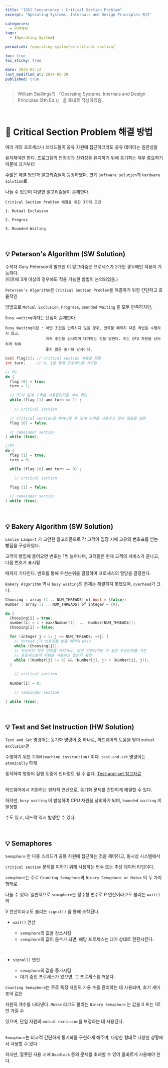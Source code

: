 ```yaml
---
title: "[OS] Concurrency : Critical Section Problem"
excerpt: "Operating Systems, Internals and Design Principles 정리"

categories:
  - 운영체제
tags:
  - [Operating System]

permalink: /operating-system/os-critical-section/

toc: true
toc_sticky: true

date: 2024-05-12
last_modified_at: 2024-05-28
published: true
---
```


> William Stallings의 『Operating Systems, Internals and Design Principles (9th Ed.)』 을 토대로 작성하였음. <br>

<br>

# 👑 Critical Section Problem 해결 방법

여러 개의 프로세스나 쓰레드들이 공유 자원에 접근하더라도 공유 데이터는 일관성을 <br>

유지해야만 한다. 프로그램의 안정성과 신뢰성을 유지하기 위해 동기화는 매우 중요하기 때문에 과거부터 <br>

수많은 해결 방안과 알고리즘들이 등장하였다. 크게 `Software solution`과 `Hardware solution`로 <br>

나눌 수 있으며 다양한 알고리즘들이 존재한다.

    Critical Section Problem 해결을 위한 3가지 조건

    1. Mutual Exclusion
    
    2. Progres

    3. Bounded Waiting

<br>

## 💡 Peterson's Algorithm (SW Solution)

수학자 Gary Peterson이 발표한 이 알고리즘은 프로세스가 2개인 경우에만 적용이 가능하다. <br>
(이후에 3개 이상의 경우에도 적용 가능한 방법이 논의되었음.) <br>

`Peterson's Algorithm`은 `Critical Section Problem`을 해결하기 위한 간단하고 효율적인 <br>

방법으로 `Mutual Exclusion`, `Progress`, `Bounded Waiting` 을 모두 만족하지만, <br>

`Busy waiting`이라는 단점이 존재한다. <br>

    Busy Waiting이란 : 어떤 조건을 만족하지 않을 경우, 만족할 때까지 다른 작업을 수행하지 않고,
                      계속 조건을 검사하며 대기하는 것을 말한다. 이는 CPU 자원을 낭비하게 하여
                      좋지 않은 동기화 방식이다.

```c
bool flag[2]; // critical section 사용을 뜻함
int turn;     // 0, 1을 통해 프로세스를 가리킴

// P0
do {
  flag [0] = true;
  turn = 1;

  // P1이 임계 구역을 사용중인지를 계속 확인
  while (flag [1] and turn == 1) ;
  
    // critical section

  // critical section을 빠져나온 후 임계 구역을 사용하고 있지 않음을 알림
  flag [0] = false;

  // remainder section
} while (true);

//P1
do {
  flag [1] = true;
  turn = 0;

  while (flag [0] and turn == 0) ;

    // critical section

  flag [1] = false;

  // remainder section
} while (true);
```

<br>

## 💡 Bakery Algorithm (SW Solution)

`Leslie Lamport` 가 고안한 알고리즘으로 각 고객이 입장 시에 고유의 번호표를 받는 빵집을 구상하였다. <br>

고객이 빵집에 들어오면 번호는 1씩 늘어나며, 고객들은 현재 고객의 서비스가 끝나고, 다음 번호가 표시될 <br>

때까지 기다린다. 번호를 통해 우선순위를 결정하여 프로세스의 할당을 결정한다. <br>

`Bakery Algorithm` 역시 `busy waiting`의 문제는 해결하지 못했으며, `overhead`가 크다.

```c
Choosing : array [1 .. NUM_THREADS] of bool = {false};
Number : array [1 .. NUM_THREADS] of integer = {0};

do {
  Choosing[i] = true;
  number[i] = 1 + max(Number[1], ... Number[NUM_THREADS]);
  Choosing[i] = false;

  for (integer j = 1; j <= NUM_THREADS; ++j) {
    // thread j가 번호표를 받을 때까지 wait
    while (Choosing[j]);
    // 자신보다 작은 번호를 가지거나, 같은 번호이지만 더 높은 우선순위를 가진
    // 프로세스들이 자원을 사용하고 있는지 확인
    while ((Number[j] != 0) && (Number[j], j) < (Number[i], j)); 
  }
  
    // critical section
  
  Number[i] = 0;

    // remainder section

} while (true);
```

<br>

## 💡 Test and Set Instruction (HW Solution)

`Test and Set` 명령어는 동기화 명령어 중 하나로, 하드웨어의 도움을 받아 `mutual exclusion`을 <br>

수행하기 위한 `기계어(machine instruction)` 이다. `test-and-set` 명령어는 `atomically` 하게 <br>

동작하여 명령어 실행 도중에 인터럽트 될 수 없다. [Test-and-set 참고자료](https://en.wikipedia.org/wiki/Test-and-set) <br><br>

하드웨어에서 지원하는 원자적 연산으로, 동기화 문제를 간단하게 해결할 수 있다. <br>

하지만, `busy waiting` 이 발생하여 CPU 자원을 낭비하게 되며, `bounded waiting` 이 발생할 <br>

수도 있고, 데드락 역시 발생할 수 있다.

<br>

## 💡 Semaphores

`Semaphore` 란 다중 스레드가 공통 자원에 접근하는 것을 제어하고, 동시성 시스템에서 <br>

`critical section` 문제를 피하기 위해 사용하는 변수 또는 추상 데이터 타입이다. <br>

`semaphore`는 주로 `Counting Semaphore`와 `Binary Semaphore or Mutex` 의 두 가지 형태로 <br>

나눌 수 있다. 일반적으로 `semaphore`는 정수형 변수로 P 연산이라고도 불리는 `wait()` 와 <br>

V 연산이라고도 불리는 `signal()` 을 통해 조작된다. <br>

- `wait()` 연산 

  + `semaphore`의 값을 감소시킴
  + `semaphore`의 값이 음수가 되면, 해당 프로세스는 대기 상태로 전환시킨다.
<br>

- `signal()` 연산

  + `semaphore`의 값을 증가시킴
  + 대기 중인 프로세스가 있으면, 그 프로세스를 깨운다.

`Counting Semaphore`는 주로 특정 자원의 가용 수를 관리하는 데 사용되며, 초기 세마포어 값은 <br>

자원의 개수를 나타낸다. `Mutex` 라고도 불리는 `Binary Semaphore` 는 값을 0 또는 1로만 가질 수 <br>

있으며, 단일 자원의 `mutual exclusion`을 보장하는 데 사용된다. <br><br>

`Semaphore`는 비교적 간단하게 동기화를 구현하게 해주며, 다양한 형태로 다양한 상황에서 사용할 수 있다. <br>

하지만, 잘못된 사용 시에 `Deadlock` 등의 문제를 초래할 수 있어 올바르게 사용해야 한다.







